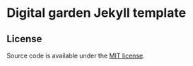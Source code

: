 # Digital garden Jekyll template

## License

Source code is available under the [MIT license](LICENSE.md).
